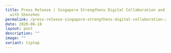 ```yaml
---
title: Press Release | Singapore Strengthens Digital Collaboration and Linkages
  with Shenzhen
permalink: /press-release-singapore-strengthens-digital-collaboration-and-linkages-with-shenzhen/
date: 2020-06-18
layout: post
description: ""
image: ""
variant: tiptap
---
```

